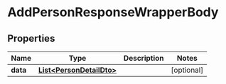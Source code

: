 

# AddPersonResponseWrapperBody


## Properties

Name | Type | Description | Notes
------------ | ------------- | ------------- | -------------
**data** | [**List&lt;PersonDetailDto&gt;**](PersonDetailDto.md) |  |  [optional]



